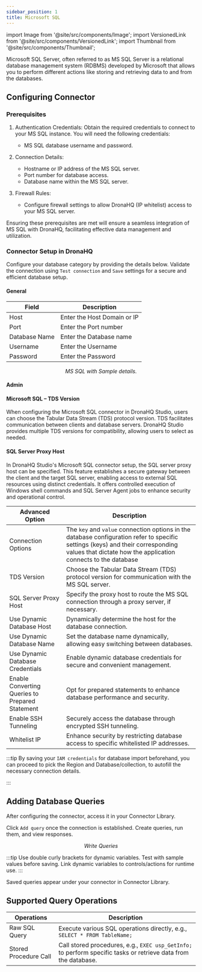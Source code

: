 ```yaml
---
sidebar_position: 1
title: Microsoft SQL
---
```

import Image from '@site/src/components/Image';
import VersionedLink from '@site/src/components/VersionedLink';
import Thumbnail from '@site/src/components/Thumbnail';

Microsoft SQL Server, often referred to as MS SQL Server is a relational database management system (RDBMS) developed by Microsoft that allows you to perform different actions like storing and retrieving data to and from the databases.


## Configuring Connector

### Prerequisites

1. Authentication Credentials: Obtain the required credentials to connect to your MS SQL instance. You will need the following credentials:
   - MS SQL database username and password.

2. Connection Details:
   - Hostname or IP address of the MS SQL server.
   - Port number for database access.
   - Database name within the MS SQL server.

3. Firewall Rules:
   - Configure firewall settings to allow DronaHQ (IP whitelist) access to your MS SQL server.

Ensuring these prerequisites are met will ensure a seamless integration of MS SQL with DronaHQ, facilitating effective data management and utilization.

### Connector Setup in DronaHQ

Configure your database category by providing the details below. Validate the connection using `Test connection` and `Save` settings for a secure and efficient database setup.

#### General 

| Field                | Description                             |
|----------------------|-----------------------------------------|
| Host                 | Enter the Host Domain or IP             |
| Port                 | Enter the Port number                   |
| Database Name        | Enter the Database name                 |
| Username             | Enter the Username                      |
| Password             | Enter the Password                      |

<figure>
  <Thumbnail src="/img/reference/connectors/mssql/details.jpeg" alt="MS SQL with Sample details." />
  <figcaption align = "center"><i>MS SQL with Sample details.</i></figcaption>
</figure>

#### Admin

#### Microsoft SQL – TDS Version

When configuring the Microsoft SQL connector in DronaHQ Studio, users can choose the Tabular Data Stream (TDS) protocol version. TDS facilitates communication between clients and database servers. DronaHQ Studio provides multiple TDS versions for compatibility, allowing users to select as needed.

#### SQL Server Proxy Host

In DronaHQ Studio's Microsoft SQL connector setup, the SQL server proxy host can be specified. This feature establishes a secure gateway between the client and the target SQL server, enabling access to external SQL resources using distinct credentials. It offers controlled execution of Windows shell commands and SQL Server Agent jobs to enhance security and operational control.

| Advanced Option   | Description    |
|----------------------|---------------------|
| Connection Options | The `key` and `value` connection options in the database configuration refer to specific settings (keys) and their corresponding values that dictate how the application connects to the database |
| TDS Version | Choose the Tabular Data Stream (TDS) protocol version for communication with the MS SQL server. |
| SQL Server Proxy Host | Specify the proxy host to route the MS SQL connection through a proxy server, if necessary. |
| Use Dynamic Database Host                | Dynamically determine the host for the database connection.                               |
| Use Dynamic Database Name                | Set the database name dynamically, allowing easy switching between databases.              |
| <VersionedLink to = "../../datasource-concepts/dynamic_credentials"> Use Dynamic Database Credentials        </VersionedLink> | Enable dynamic database credentials for secure and convenient management.                  |
| <VersionedLink to = "../../datasource-concepts/prepared_statements"> Enable Converting Queries to Prepared Statement </VersionedLink>| Opt for prepared statements to enhance database performance and security.          |
| <VersionedLink to = "../../datasource-concepts/ssh_tunneling"> Enable SSH Tunneling          </VersionedLink>           | Securely access the database through encrypted SSH tunneling.                              |
| <VersionedLink to = "../../datasource-concepts/whitelisting_dronahq_ip"> Whitelist IP                 </VersionedLink>            | Enhance security by restricting database access to specific whitelisted IP addresses.     |


:::tip
By saving your `IAM credentials` for database import beforehand, you can proceed to pick the Region and Database/collection, to autofill the necessary connection details.

:::

## Adding Database Queries

After configuring the connector, access it in your Connector Library.

Click `Add query` once the connection is established. Create queries, run them, and view responses.

<figure>
  <Thumbnail src="/img/reference/connectors/mssql/query.jpeg" alt="Write Queries" />
  <figcaption align = "center"><i>Write Queries</i></figcaption>
</figure>

:::tip
Use double curly brackets for dynamic variables. Test with sample values before saving. Link dynamic variables to controls/actions for runtime use.
:::

Saved queries appear under your connector in Connector Library.

## Supported Query Operations

| Operations           | Description                                     |
|----------------------|-------------------------------------------------|
| Raw SQL Query        | Execute various SQL operations directly, e.g., `SELECT * FROM TableName;` |
| Stored Procedure Call| Call stored procedures, e.g., `EXEC usp_GetInfo;` to perform specific tasks or retrieve data from the database. |